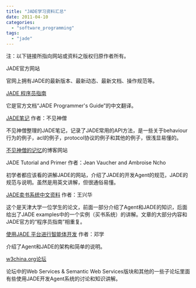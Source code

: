 ```yaml
---
title: "JADE学习资料汇总"
date: 2011-04-10
categories: 
  - "software_programming"
tags: 
  - "jade"
---
```


注：以下链接所指向网站或资料之版权归原作者所有。

JADE官方网站

官网上拥有JADE的最新版本、最新动态、最新文档、操作规范等。

[JADE 程序员指南](https://docs.google.com/leaf?id=1C74VYVtxz7BZfDICI7tYQ4ULn_BWnDPS7QPI1iwavwINwtmTbe47sIG7Fy8u&hl=zh_CN)

它是官方文档“JADE Programmer's Guide”的中文翻译。

[JADE笔记](https://docs.google.com/leaf?id=0BylPy_4csyrXYWI3NGI2OWQtZWZjOC00ZGNmLThiMzAtOWUyMjMzNDY4MGMw&hl=zh_CN  ) 作者：不见神僧

不见神僧整理的JADE笔记，记录了JADE常用的API方法，是一些关于behaviour行为的例子，acl的例子，protocol协议的例子和其他的例子，很浅显易懂的。

[不见神僧的记忆](http://blog.chinaunix.net/space.php?uid=18899774&do=blog&frmd=10004&view=me)的博客网站

JADE Tutorial and Primer 作者：Jean Vaucher and Ambroise Ncho

初学者都应该看的讲解JADE的网站，介绍了JADE的开发Agent的规范，JADE的规范与说明。虽然是用英文讲解，但很通俗易懂。

[JADE卖书系统中文资料](https://docs.google.com/leaf?id=1yxYZJ1bbx7lwEY9XD6qRFOHcFNC3_E6ebojWN3xprIO8iQmYZlSpu37N2ywt&hl=zh_CN) 作者：王兴华

这个是天津大学一位学生的论文，前面一部分介绍了Agent和JADE的知识，后面给出了JADE examples中的一个实例（买书系统）的讲解。文章的大部分内容和JADE官方的“程序员指南”相重复。

[使用JADE 平台进行智能体开发](http://www.ibm.com/developerworks/cn/opensource/os-jade/) 作者：邓学

介绍了Agent和JADE的架构和简单的说明。

[w3china.org论坛](http://bbs.w3china.org)

论坛中的Web Services & Semantic Web Services版块和其他的一些子论坛里面有些使用JADE开发Agent系统的讨论和知识讲解。
